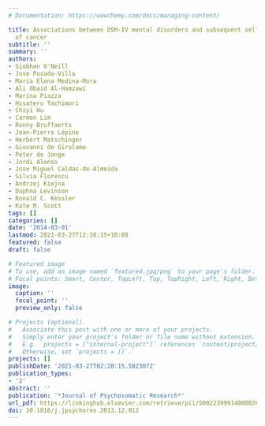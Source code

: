 ```yaml
---
# Documentation: https://wowchemy.com/docs/managing-content/

title: Associations between DSM-IV mental disorders and subsequent self-reported diagnosis
  of cancer
subtitle: ''
summary: ''
authors:
- Siobhan O'Neill
- Jose Posada-Villa
- Maria Elena Medina-Mora
- Ali Obaid Al-Hamzawi
- Marina Piazza
- Hisateru Tachimori
- Chiyi Hu
- Carmen Lim
- Ronny Bruffaerts
- Jean-Pierre Lépine
- Herbert Matschinger
- Giovanni de Girolamo
- Peter de Jonge
- Jordi Alonso
- Jose Miguel Caldas-de-Almeida
- Silvia Florescu
- Andrzej Kiejna
- Daphna Levinson
- Ronald C. Kessler
- Kate M. Scott
tags: []
categories: []
date: '2014-03-01'
lastmod: 2021-03-27T12:28:15+10:00
featured: false
draft: false

# Featured image
# To use, add an image named `featured.jpg/png` to your page's folder.
# Focal points: Smart, Center, TopLeft, Top, TopRight, Left, Right, BottomLeft, Bottom, BottomRight.
image:
  caption: ''
  focal_point: ''
  preview_only: false

# Projects (optional).
#   Associate this post with one or more of your projects.
#   Simply enter your project's folder or file name without extension.
#   E.g. `projects = ["internal-project"]` references `content/project/deep-learning/index.md`.
#   Otherwise, set `projects = []`.
projects: []
publishDate: '2021-03-27T02:28:15.582307Z'
publication_types:
- '2'
abstract: ''
publication: '*Journal of Psychosomatic Research*'
url_pdf: https://linkinghub.elsevier.com/retrieve/pii/S0022399914000026
doi: 10.1016/j.jpsychores.2013.12.012
---
```

